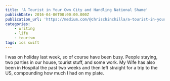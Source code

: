```yaml
---
title: 'A Tourist in Your Own City and Handling National Shame'
publishDate: 2016-04-06T00:00:00.000Z
publication_url: 'https://medium.com/@chrischinchilla/a-tourist-in-your-own-city-and-handling-national-shame-86c84bb3277c'
categories:
    - writing
    - life
    - tourism
tags: ios swift
---
```


I was on holiday last week, so of course have been busy. People staying,
two parties in our house, tourist stuff, and some work. My Wife has also
been in Hospital the past two weeks and then left straight for a trip to
the US, compounding how much I had on my plate.